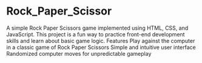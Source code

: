 # Rock_Paper_Scissor
A simple Rock Paper Scissors game implemented using HTML, CSS, and JavaScript. This project is a fun way to practice front-end development skills and learn about basic game logic.  Features Play against the computer in a classic game of Rock Paper Scissors Simple and intuitive user interface Randomized computer moves for unpredictable gameplay
